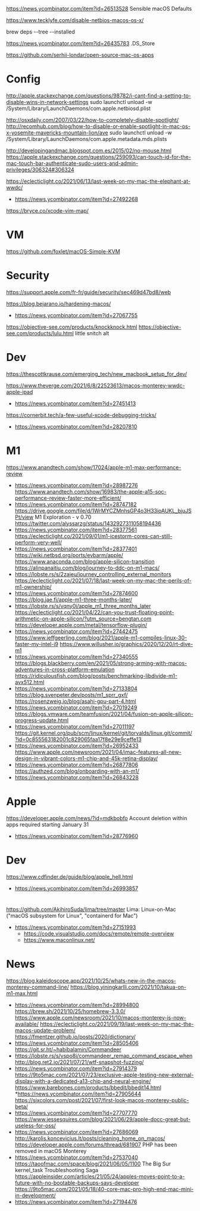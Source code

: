 https://news.ycombinator.com/item?id=26513528 Sensible macOS Defaults

https://www.tecklyfe.com/disable-netbios-macos-os-x/

brew deps --tree --installed

https://news.ycombinator.com/item?id=26435783 .DS_Store

https://github.com/serhii-londar/open-source-mac-os-apps

# Config
http://apple.stackexchange.com/questions/98782/i-cant-find-a-setting-to-disable-wins-in-network-settings
sudo launchctl unload -w /System/Library/LaunchDaemons/com.apple.netbiosd.plist

http://osxdaily.com/2007/03/22/how-to-completely-disable-spotlight/
http://recomhub.com/blog/how-to-disable-or-enable-spotlight-in-mac-os-x-yosemite-mavericks-mountain-lion/ave
sudo launchctl unload -w /System/Library/LaunchDaemons/com.apple.metadata.mds.plists

http://developingandmac.blogspot.com.es/2015/02/no-mouse.html
https://apple.stackexchange.com/questions/259093/can-touch-id-for-the-mac-touch-bar-authenticate-sudo-users-and-admin-privileges/306324#306324


https://eclecticlight.co/2021/06/13/last-week-on-my-mac-the-elephant-at-wwdc/
* https://news.ycombinator.com/item?id=27492268

https://bryce.co/xcode-vim-map/

# VM
https://github.com/foxlet/macOS-Simple-KVM


# Security
https://support.apple.com/fr-fr/guide/security/sec469d47bd8/web

https://blog.bejarano.io/hardening-macos/
* https://news.ycombinator.com/item?id=27067755

https://objective-see.com/products/knockknock.html
https://objective-see.com/products/lulu.html little snitch alt

# Dev
https://thescottkrause.com/emerging_tech/new_macbook_setup_for_dev/

https://www.theverge.com/2021/6/8/22523613/macos-monterey-wwdc-apple-ipad
* https://news.ycombinator.com/item?id=27451413

https://cornerbit.tech/a-few-useful-xcode-debugging-tricks/
* https://news.ycombinator.com/item?id=28207810

# M1
https://www.anandtech.com/show/17024/apple-m1-max-performance-review
* https://news.ycombinator.com/item?id=28987276
https://www.anandtech.com/show/16983/the-apple-a15-soc-performance-review-faster-more-efficient/
* https://news.ycombinator.com/item?id=28747182
https://drive.google.com/file/d/1WrMYCZMnhsGP4o3H33ioAUKL_bjuJSPt/view M1 Exploration - v 0.70
https://twitter.com/alyssarzg/status/1432927311058194436
* https://news.ycombinator.com/item?id=28377561
https://eclecticlight.co/2021/09/01/m1-icestorm-cores-can-still-perform-very-well/
* https://news.ycombinator.com/item?id=28377401
https://wiki.netbsd.org/ports/evbarm/apple/
https://www.anaconda.com/blog/apple-silicon-transition
https://alinpanaitiu.com/blog/journey-to-ddc-on-m1-macs/
* https://lobste.rs/s/2zajeu/journey_controlling_external_monitors
https://eclecticlight.co/2021/07/18/last-week-on-my-mac-the-perils-of-m1-ownership/
* https://news.ycombinator.com/item?id=27874600
https://blog.jae.fi/apple-m1-three-months-later/
* https://lobste.rs/s/vqny0j/apple_m1_three_months_later
https://eclecticlight.co/2021/04/22/can-you-trust-floating-point-arithmetic-on-apple-silicon/?utm_source=bengtan.com
https://developer.apple.com/metal/tensorflow-plugin/
* https://news.ycombinator.com/item?id=27442475
https://www.jeffgeerling.com/blog/2021/apple-m1-compiles-linux-30-faster-my-intel-i9
https://www.willusher.io/graphics/2020/12/20/rt-dive-m1
* https://news.ycombinator.com/item?id=27340555
https://blogs.blackberry.com/en/2021/05/strong-arming-with-macos-adventures-in-cross-platform-emulation
https://ridiculousfish.com/blog/posts/benchmarking-libdivide-m1-avx512.html
* https://news.ycombinator.com/item?id=27133804
https://blog.svenpeter.dev/posts/m1_sprr_gxf/
https://rosenzweig.io/blog/asahi-gpu-part-4.html
* https://news.ycombinator.com/item?id=27019249
https://blogs.vmware.com/teamfusion/2021/04/fusion-on-apple-silicon-progress-update.html
* https://news.ycombinator.com/item?id=27011197
https://git.kernel.org/pub/scm/linux/kernel/git/torvalds/linux.git/commit/?id=0c855563182001c829065faa17f8e29e9ceffe13
* https://news.ycombinator.com/item?id=26952433
https://www.apple.com/newsroom/2021/04/imac-features-all-new-design-in-vibrant-colors-m1-chip-and-45k-retina-display/
* https://news.ycombinator.com/item?id=26877806
https://authzed.com/blog/onboarding-with-an-m1/
* https://news.ycombinator.com/item?id=26843228


# Apple
https://developer.apple.com/news/?id=mdkbobfo Account deletion within apps required starting January 31
* https://news.ycombinator.com/item?id=28776960

# Dev
https://www.cdfinder.de/guide/blog/apple_hell.html
* https://news.ycombinator.com/item?id=26993857

#
https://github.com/AkihiroSuda/lima/tree/master Lima: Linux-on-Mac ("macOS subsystem for Linux", "containerd for Mac")
* https://news.ycombinator.com/item?id=27151993
  * https://code.visualstudio.com/docs/remote/remote-overview
  * https://www.maconlinux.net/

# News
https://blog.kaleidoscope.app/2021/10/25/whats-new-in-the-macos-monterey-command-line/
https://blog.yiningkarlli.com/2021/10/takua-on-m1-max.html
* https://news.ycombinator.com/item?id=28994800
https://brew.sh/2021/10/25/homebrew-3.3.0/
https://www.apple.com/newsroom/2021/10/macos-monterey-is-now-available/
https://eclecticlight.co/2021/09/19/last-week-on-my-mac-the-macos-update-problem/
https://fmentzer.github.io/posts/2020/dictionary/
* https://news.ycombinator.com/item?id=28505406
https://git.sr.ht/~habibalamin/Commandeer
* https://lobste.rs/s/vspo8i/commandeer_remap_command_escape_when
http://blog.ret2.io/2021/07/21/wtf-snapshot-fuzzing/
* https://news.ycombinator.com/item?id=27914379
https://9to5mac.com/2021/07/23/exclusive-apple-testing-new-external-display-with-a-dedicated-a13-chip-and-neural-engine/
https://www.barebones.com/products/bbedit/bbedit14.html
*https://news.ycombinator.com/item?id=27905644
https://sixcolors.com/post/2021/07/first-look-macos-monterey-public-beta/
* https://news.ycombinator.com/item?id=27707770
https://www.jessesquires.com/blog/2021/06/29/apple-docc-great-but-useless-for-oss/
* https://news.ycombinator.com/item?id=27686069
http://karolis.koncevicius.lt/posts/cleaning_home_on_macos/
https://developer.apple.com/forums/thread/681907 PHP has been removed in macOS Monterey
* https://news.ycombinator.com/item?id=27537040
https://taoofmac.com/space/blog/2021/06/05/1100 The Big Sur kernel_task Troubleshooting Saga
https://appleinsider.com/articles/21/05/24/apples-moves-point-to-a-future-with-no-bootable-backups-says-developer
https://9to5mac.com/2021/05/18/40-core-mac-pro-high-end-mac-mini-in-development/
* https://news.ycombinator.com/item?id=27194476